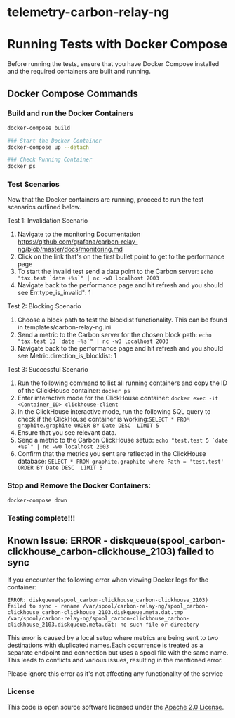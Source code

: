 
# telemetry-carbon-relay-ng

# Running Tests with Docker Compose

Before running the tests, ensure that you have Docker Compose installed and the required containers are built and running.

## Docker Compose Commands

### Build and run the Docker Containers

```bash
docker-compose build

### Start the Docker Container
docker-compose up --detach

### Check Running Container
docker ps
```

### Test Scenarios
Now that the Docker containers are running, proceed to run the test scenarios outlined below.

Test 1: Invalidation Scenario
  1. Navigate to the monitoring Documentation https://github.com/grafana/carbon-relay-ng/blob/master/docs/monitoring.md
  2. Click on the link that's on the first bullet point to get to the performance page
  3. To start the invalid test send a data point to the Carbon server: ```echo "tax.test `date +%s`" | nc -w0 localhost 2003```
  4. Navigate back to the performance page and hit refresh and you should see Err.type_is_invalid": 1

Test 2: Blocking Scenario
  1. Choose a block path to test the blocklist functionality. This can be found in templates/carbon-relay-ng.ini
  2. Send a metric to the Carbon server for the chosen block path: ```echo "tax.test 10 `date +%s`" | nc -w0 localhost 2003```
  3. Navigate back to the performance page and hit refresh and you should see Metric.direction_is_blocklist: 1

Test 3: Successful Scenario
  1. Run the following command to list all running containers and copy the ID of the ClickHouse container: ```docker ps```
  2. Enter interactive mode for the ClickHouse container: ```docker exec -it <Container_ID> clickhouse-client```
  3. In the ClickHouse interactive mode, run the following SQL query to check if the ClickHouse container is working:``` SELECT * FROM graphite.graphite ORDER BY Date DESC  LIMIT 5 ```
  4. Ensure that you see relevant data.
  5. Send a metric to the Carbon ClickHouse setup: ```echo "test.test 5 `date +%s`" | nc -w0 localhost 2003```
  6. Confirm that the metrics you sent are reflected in the ClickHouse database: ```SELECT * FROM graphite.graphite where Path = 'test.test' ORDER BY Date DESC  LIMIT 5```

### Stop and Remove the Docker Containers:
```docker-compose down```

### Testing complete!!!

## Known Issue: ERROR - diskqueue(spool_carbon-clickhouse_carbon-clickhouse_2103) failed to sync

If you encounter the following error when viewing Docker logs for the container:

```
ERROR: diskqueue(spool_carbon-clickhouse_carbon-clickhouse_2103) failed to sync - rename /var/spool/carbon-relay-ng/spool_carbon-clickhouse_carbon-clickhouse_2103.diskqueue.meta.dat.tmp /var/spool/carbon-relay-ng/spool_carbon-clickhouse_carbon-clickhouse_2103.diskqueue.meta.dat: no such file or directory
```
This error is caused by a local setup where metrics are being sent to two destinations with duplicated names.Each occurrence is treated as a separate endpoint and connection but uses a spool file with the same name. This leads to conflicts and various issues, resulting in the mentioned error.

Please ignore this error as it's not affecting any functionality of the service

### License

This code is open source software licensed under the [Apache 2.0 License]("http://www.apache.org/licenses/LICENSE-2.0.html").
